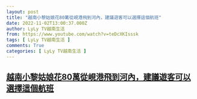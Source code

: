 ```yaml
---
layout: post
title: "越南小黎姑娘花80萬從峴港飛到河內，建議遊客可以選擇這個航班"
date: 2022-11-02T13:00:37.000Z
author: LyLy TV越南生活
from: https://www.youtube.com/watch?v=teDcXKIsssk
tags: [ LyLy TV越南生活 ]
comments: True
categories: [ LyLy TV越南生活 ]
---
```

<!--1667394037000-->
[越南小黎姑娘花80萬從峴港飛到河內，建議遊客可以選擇這個航班](https://www.youtube.com/watch?v=teDcXKIsssk)
------

<div>

</div>
